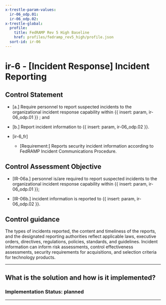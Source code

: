 ```yaml
---
x-trestle-param-values:
  ir-06_odp.01:
  ir-06_odp.02:
x-trestle-global:
  profile:
    title: FedRAMP Rev 5 High Baseline
    href: profiles/fedramp_rev5_high/profile.json
  sort-id: ir-06
---
```


# ir-6 - \[Incident Response\] Incident Reporting

## Control Statement

- \[a.\] Require personnel to report suspected incidents to the organizational incident response capability within {{ insert: param, ir-06_odp.01 }} ; and

- \[b.\] Report incident information to {{ insert: param, ir-06_odp.02 }}.

- \[ir-6_fr\]

  - \[Requirement:\] Reports security incident information according to FedRAMP Incident Communications Procedure.

## Control Assessment Objective

- \[IR-06a.\] personnel is/are required to report suspected incidents to the organizational incident response capability within {{ insert: param, ir-06_odp.01 }};

- \[IR-06b.\] incident information is reported to {{ insert: param, ir-06_odp.02 }}.

## Control guidance

The types of incidents reported, the content and timeliness of the reports, and the designated reporting authorities reflect applicable laws, executive orders, directives, regulations, policies, standards, and guidelines. Incident information can inform risk assessments, control effectiveness assessments, security requirements for acquisitions, and selection criteria for technology products.

______________________________________________________________________

## What is the solution and how is it implemented?

<!-- For implementation status enter one of: implemented, partial, planned, alternative, not-applicable -->

<!-- Note that the list of rules under ### Rules: is read-only and changes will not be captured after assembly to JSON -->
<!-- Add control implementation description here for control: ir-6 -->

### Implementation Status: planned

______________________________________________________________________
